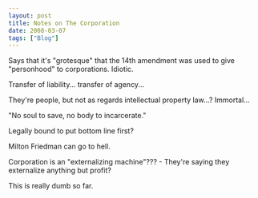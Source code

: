 ```yaml
---
layout: post
title: Notes on The Corporation
date: 2008-03-07
tags: ["Blog"]
---
```


Says that it's "grotesque" that the 14th amendment was used to give "personhood" to corporations. Idiotic.

Transfer of liability... transfer of agency...

They're people, but not as regards intellectual property law...? Immortal...

"No soul to save, no body to incarcerate."

Legally bound to put bottom line first?

Milton Friedman can go to hell.

Corporation is an "externalizing machine"???
    - They're saying they externalize anything but profit?

This is really dumb so far.